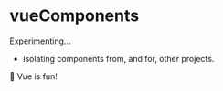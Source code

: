 # vueComponents
Experimenting... 

+ isolating components from, and for, other projects.

💚 Vue is fun!
